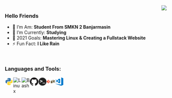 <img src='https://external-content.duckduckgo.com/iu/?u=http%3A%2F%2F38.media.tumblr.com%2Fe4a5a6ba0a4c9585114715ead95be30a%2Ftumblr_mp2heh4JzU1stb6fao1_500.gif&f=1&nofb=1' align='right'>

<!-- List Of Websites-->
[github]: https://github.com/revaldy-30
[reddit]: https://www.reddit.com/user/Revvvu

### Hello Friends 

- 🥅 I’m Am: **Student From SMKN 2 Banjarmasin**
- 🌱 I’m Currently: **Studying**
- 🔭 2021 Goals: **Mastering Linux & Creating a Fullstack Website**
- ⚡ Fun Fact: **I Like Rain**

<br />

### Languages and Tools:

[<img align="left" alt="Python" width="26px" src="https://raw.githubusercontent.com/PKief/vscode-material-icon-theme/master/icons/python.svg" />](https://www.python.org/)
[<img align="left" alt="Linux" width="26px" src="https://image.flaticon.com/icons/svg/226/226772.svg" />](https://www.linux.org/)
[<img align="left" alt="Bash" width="26px" src="https://raw.githubusercontent.com/odb/official-bash-logo/master/assets/Logos/Icons/SVG/128x128.svg" />](https://www.gnu.org/software/bash/)
[<img align="left" alt="GitHub" width="26px" src="https://raw.githubusercontent.com/github/explore/78df643247d429f6cc873026c0622819ad797942/topics/github/github.png" />](https://github.com/)
[<img align="left" alt="Terminal" width="26px" src="https://raw.githubusercontent.com/github/explore/80688e429a7d4ef2fca1e82350fe8e3517d3494d/topics/terminal/terminal.png" />](https://www.google.com/search?&q=command+line+interface)
[<img align="left" alt="Git" width="26px" src="https://raw.githubusercontent.com/github/explore/80688e429a7d4ef2fca1e82350fe8e3517d3494d/topics/git/git.png" />](https://git-scm.com/)
[<img align="left" alt="Visual Studio Code" width="26px" src="https://raw.githubusercontent.com/github/explore/80688e429a7d4ef2fca1e82350fe8e3517d3494d/topics/visual-studio-code/visual-studio-code.png" />](https://code.visualstudio.com/)

&nbsp;
&nbsp;
<br />

<!---
revaldy-30/revaldy-30 is a ✨ special ✨ repository because its `README.md` (this file) appears on your GitHub profile.
You can click the Preview link to take a look at your changes.
--->
